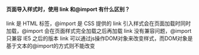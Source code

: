 #### 页面导入样式时，使用 link 和@import 有什么区别？

link 是 HTML 标签，@import 是 CSS 提供的
link 引入样式会在页面加载时同时加载，@import 会在页面样式完全加载之后再加载
link 没有兼容问题，@import 只兼容 IE5 之后的版本
link 可以通过js操作DOM对象来改变样式，而DOM对象是基于文本的@import的方式则不能改变